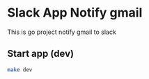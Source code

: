 # Slack App Notify gmail

This is go project notify gmail to slack

## Start app (dev)

```bash
make dev
```
